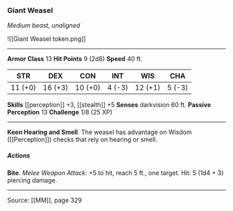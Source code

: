 ### Giant Weasel
_Medium beast, unaligned_

![[Giant Weasel token.png]]


---

**Armor Class** 13
**Hit Points** 9 (2d8)
**Speed** 40 ft.

| STR     | DEX     | CON     | INT     | WIS     | CHA     |
|---------|---------|---------|---------|---------|---------|
| 11 (+0) | 16 (+3) | 10 (+0) | 4 (-3) | 12 (+1) | 5 (-3) |

**Skills** [[perception]] +3, [[stealth]] +5
**Senses** darkvision 60 ft.
**Passive Perception** 13
**Challenge** 1/8 (25 XP)

---

**Keen Hearing and Smell**. The weasel has advantage on Wisdom ([[Perception]]) checks that rely on hearing or smell.

##### Actions
**Bite**. _Melee Weapon Attack:_ +5 to hit, reach 5 ft., one target. Hit: 5 (1d4 + 3) piercing damage.


---

Source: [[MM]], page 329